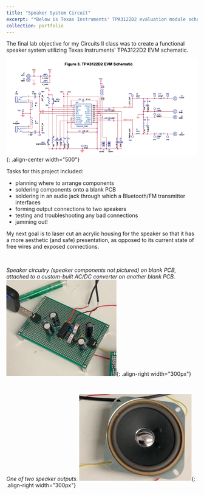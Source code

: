 ```yaml
---
title: "Speaker System Circuit"
excerpt: "*Below is Texas Instruments' TPA3122D2 evaluation module schematic, which I brought to life in a speaker circuit.*<br/><img src='/images/tsspeaker.png' width='500'>"
collection: portfolio
---
```


The final lab objective for my Circuits II class was to create a functional speaker system utilizing Texas Instruments' TPA3122D2 EVM schematic.

![POV](/images/tsspeaker.png){: .align-center width="500"}

Tasks for this project included:

* planning where to arrange components
* soldering components onto a blank PCB
* soldering in an audio jack through which a Bluetooth/FM transmitter interfaces
* forming output connections to two speakers
* testing and troubleshooting any bad connections
* jamming out!

My next goal is to laser cut an acrylic housing for the speaker so that it has a more aesthetic (and safe) presentation, as opposed to its current state of free wires and exposed connections.

<br/>

*Speaker circuitry (speaker components not pictured) on blank PCB, attached to a custom-built AC/DC converter on another blank PCB.*
![POV](/images/speaker.png){: .align-right width="300px"}

<br/>

*One of two speaker outputs.*
![POV](/images/speaker2.png){: .align-right width="300px"}
